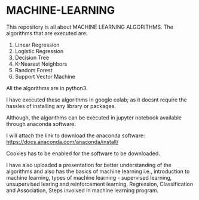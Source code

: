 # MACHINE-LEARNING
This repository is all about MACHINE LEARNING ALGORITHMS.
The algorithms that are executed are:
  1. Linear Regression
  2. Logistic Regression
  3. Decision Tree
  4. K-Nearest Neighbors
  5. Random Forest
  6. Support Vector Machine


All the algorithms are in python3.


I have executed these algorithms in google colab; as it doesnt require the hassles of installing any library or packages.


Although, the algorithms can be executed in jupyter notebook available through anaconda software.


I will attach the link to download the anaconda software:
https://docs.anaconda.com/anaconda/install/


Cookies has to be enabled for the software to be downloaded.


I have also uploaded a presentation for better understanding of the algorithms and also has the basics of machine learning i.e., 
  introduction to machine learning,
  types of machine learning - supervised learning, unsupervised learing and reinforcement learning,
  Regression, Classification and Association,
  Steps involved in machine learning program.
